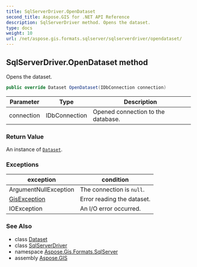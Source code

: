 ```yaml
---
title: SqlServerDriver.OpenDataset
second_title: Aspose.GIS for .NET API Reference
description: SqlServerDriver method. Opens the dataset.
type: docs
weight: 10
url: /net/aspose.gis.formats.sqlserver/sqlserverdriver/opendataset/
---
```

## SqlServerDriver.OpenDataset method

Opens the dataset.

```csharp
public override Dataset OpenDataset(IDbConnection connection)
```

| Parameter | Type | Description |
| --- | --- | --- |
| connection | IDbConnection | Opened connection to the database. |

### Return Value

An instance of [`Dataset`](../../../aspose.gis/dataset/).

### Exceptions

| exception | condition |
| --- | --- |
| ArgumentNullException | The connection is `null`. |
| [GisException](../../../aspose.gis/gisexception/) | Error reading the dataset. |
| IOException | An I/O error occurred. |

### See Also

* class [Dataset](../../../aspose.gis/dataset/)
* class [SqlServerDriver](../)
* namespace [Aspose.Gis.Formats.SqlServer](../../sqlserverdriver/)
* assembly [Aspose.GIS](../../../)


